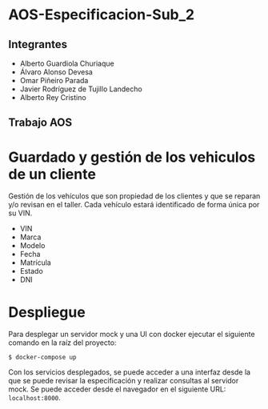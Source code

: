 # AOS-Especificacion-Sub_2

## Integrantes
- Alberto Guardiola Churiaque
- Álvaro Alonso Devesa 
- Omar Piñeiro Parada 
- Javier Rodríguez de Tujillo Landecho
- Alberto Rey Cristino

## Trabajo AOS 

# Guardado y gestión de los vehiculos de un cliente

Gestión de los vehículos que son propiedad de los clientes y que se reparan y/o revisan en el taller. Cada vehículo estará identificado de forma única por su VIN.<br> 

- VIN
- Marca
- Modelo
- Fecha
- Matrícula
- Estado
- DNI

# Despliegue 

Para desplegar un servidor mock y una UI con docker ejecutar el siguiente comando en la raíz del proyecto:

```
$ docker-compose up
```

Con los servicios desplegados, se puede acceder a una interfaz desde la que se puede revisar la especificación y realizar consultas al servidor mock. 
Se puede acceder desde el navegador en el siguiente URL: `localhost:8000`.
